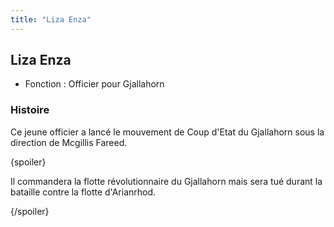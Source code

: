 ```yaml
---
title: "Liza Enza"
---
```


Liza Enza
---------





* Fonction : Officier pour Gjallahorn


### Histoire


Ce jeune officier a lancé le mouvement de Coup d'Etat du Gjallahorn sous la direction de Mcgillis Fareed.


{spoiler}


Il commandera la flotte révolutionnaire du Gjallahorn mais sera tué durant la bataille contre la flotte d'Arianrhod.


{/spoiler}


